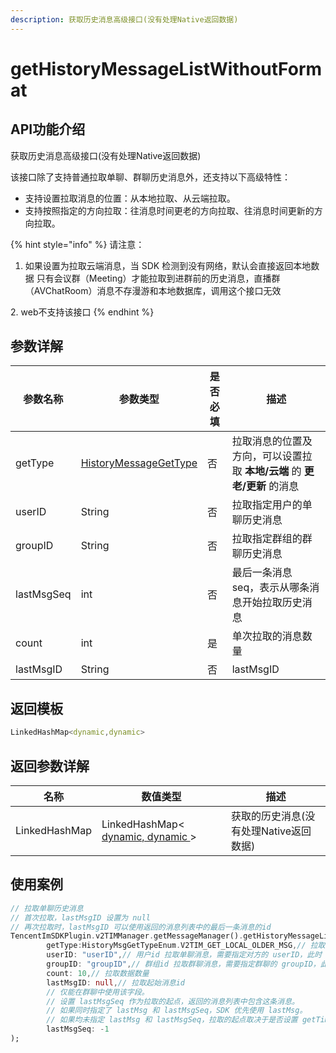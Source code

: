 ```yaml
---
description: 获取历史消息高级接口(没有处理Native返回数据)
---
```


# getHistoryMessageListWithoutFormat

## API功能介绍

获取历史消息高级接口(没有处理Native返回数据)

该接口除了支持普通拉取单聊、群聊历史消息外，还支持以下高级特性：

* 支持设置拉取消息的位置：从本地拉取、从云端拉取。
* 支持按照指定的方向拉取：往消息时间更老的方向拉取、往消息时间更新的方向拉取。

{% hint style="info" %}
请注意：&#x20;

1. 如果设置为拉取云端消息，当 SDK 检测到没有网络，默认会直接返回本地数据 只有会议群（Meeting）才能拉取到进群前的历史消息，直播群（AVChatRoom）消息不存漫游和本地数据库，调用这个接口无效

&#x20; 2\. web不支持该接口
{% endhint %}

## 参数详解

| 参数名称       | 参数类型                                      | 是否必填 | 描述                                          |
| ---------- | ----------------------------------------- | ---- | ------------------------------------------- |
| getType    | [HistoryMessageGetType](broken-reference) | 否    | 拉取消息的位置及方向，可以设置拉取 **本地/云端** 的 **更老/更新** 的消息 |
| userID     | String                                    | 否    | 拉取指定用户的单聊历史消息                               |
| groupID    | String                                    | 否    | 拉取指定群组的群聊历史消息                               |
| lastMsgSeq | int                                       | 否    | 最后一条消息 seq，表示从哪条消息开始拉取历史消息                  |
| count      | int                                       | 是    | 单次拉取的消息数量                                   |
| lastMsgID  | String                                    | 否    | lastMsgID                                   |

## 返回模板

```dart
LinkedHashMap<dynamic,dynamic>
```

## 返回参数详解

| 名称            | 数值类型                                                  | 描述                      |
| ------------- | ----------------------------------------------------- | ----------------------- |
| LinkedHashMap | LinkedHashMap< [dynamic, dynamic ](broken-reference)> | 获取的历史消息(没有处理Native返回数据) |

## 使用案例  &#x20;

```dart
// 拉取单聊历史消息
// 首次拉取，lastMsgID 设置为 null
// 再次拉取时，lastMsgID 可以使用返回的消息列表中的最后一条消息的id
TencentImSDKPlugin.v2TIMManager.getMessageManager().getHistoryMessageListWithoutFormat(
        getType:HistoryMsgGetTypeEnum.V2TIM_GET_LOCAL_OLDER_MSG,// 拉取消息的位置及方向
        userID: "userID",// 用户id 拉取单聊消息，需要指定对方的 userID，此时 groupID 传空即可。
        groupID: "groupID",// 群组id 拉取群聊消息，需要指定群聊的 groupID，此时 userID 传空即可。
        count: 10,// 拉取数据数量
        lastMsgID: null,// 拉取起始消息id
        // 仅能在群聊中使用该字段。
        // 设置 lastMsgSeq 作为拉取的起点，返回的消息列表中包含这条消息。
        // 如果同时指定了 lastMsg 和 lastMsgSeq，SDK 优先使用 lastMsg。
        // 如果均未指定 lastMsg 和 lastMsgSeq，拉取的起点取决于是否设置 getTimeBegin。设置了，则使用设置的范围作为起点；未设置，则使用最新消息作为起点。
        lastMsgSeq: -1
);
```
